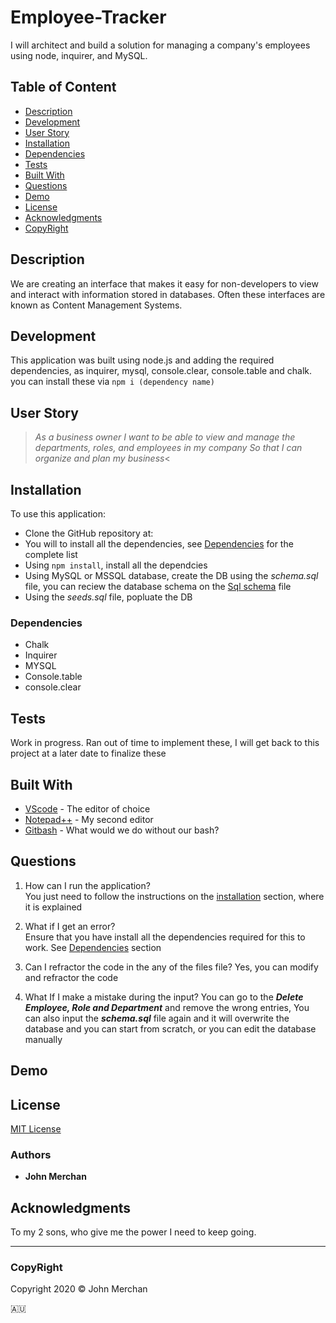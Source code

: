# Employee-Tracker

I will architect and build a solution for managing a company's employees using node, inquirer, and MySQL.

## Table of Content

- [Description](#description)
- [Development](#development)
- [User Story](#user-story)
- [Installation](#installation)
- [Dependencies](#dependencies)
- [Tests](#tests)
- [Built With](#built-with)
- [Questions](#questions)
- [Demo](#demo)
- [License](#license)
- [Acknowledgments](#acknowledgments)
- [CopyRight](#copyright)

## Description

We are creating an interface that makes it easy for non-developers to view and interact with information stored in databases. Often these interfaces are known as Content Management Systems.

## Development

This application was built using node.js and adding the required dependencies, as inquirer, mysql, console.clear, console.table and chalk. you can install these via ``npm i (dependency name)``

## User Story

>_As a business owner
I want to be able to view and manage the departments, roles, and employees in my company
So that I can organize and plan my business_<

## Installation

To use this application:

- Clone the GitHub repository at:
- You will to install all the dependencies, see [Dependencies](#dependencies) for the complete list
- Using ```npm install```, install all the dependcies
- Using MySQL or MSSQL database, create the DB using the _schema.sql_ file, you can reciew the database schema on the [Sql schema](#schema.png) file
- Using the _seeds.sql_ file, popluate the DB


### Dependencies

- Chalk
- Inquirer
- MYSQL
- Console.table
- console.clear

## Tests

Work in progress. Ran out of time to implement these, I will get back to this project at a later date to finalize these

## Built With

- [VScode](https://code.visualstudio.com/) - The editor of choice
- [Notepad++](https://notepad-plus-plus.org/) - My second editor
- [Gitbash](https://gitforwindows.org/) - What would we do without our bash?

## Questions

1. How can I run the application?  
You just need to follow the instructions on the [installation](#installation) section, where it is explained

2. What if I get an error?  
Ensure that you have install all the dependencies required for this to work. See [Dependencies](#dependencies) section

3. Can I refractor the code in the any of the files file?
Yes, you can modify and refractor the code

4. What If I make a mistake during the input?
You can go to the **_Delete Employee, Role and Department_** and remove the wrong entries, You can also input the **_schema.sql_** file again and it will overwrite the database and you can start from scratch, or you can edit the database manually

## Demo

## License

[MIT License](./LICENSE)

### Authors

- **John Merchan**

## Acknowledgments

To my 2 sons, who give me the power I need to keep going.

***

### CopyRight

Copyright 2020 &copy; John Merchan

:australia:
